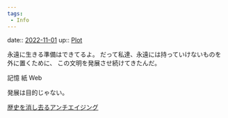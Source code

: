 ```yaml
---
tags:
 - Info
---
```


date:: [2022-11-01](Daily_Note/2022-11-01.md)
up:: [Plot](Bar/Novel/Chaos/Plot.md)

永遠に生きる準備はできてるよ。
だって私達、永遠には持っていけないものを外に置くために、
この文明を発展させ続けてきたんだ。

記憶
紙
Web

発展は目的じゃない。

[歴史を消し去るアンチエイジング](Info/歴史を消し去るアンチエイジング.md)